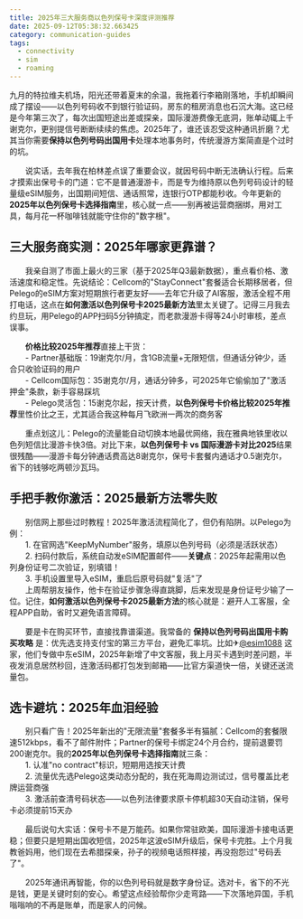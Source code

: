```yaml
---
title: 2025年三大服务商以色列保号卡深度评测推荐
date: 2025-09-12T05:38:32.663425
category: communication-guides
tags:
  - connectivity
  - sim
  - roaming
---
```


九月的特拉维夫机场，阳光还带着夏末的余温，我拖着行李箱刚落地，手机却瞬间成了摆设——以色列号码收不到银行验证码，房东的租房消息也石沉大海。这已经是今年第三次了，每次出国短途出差或探亲，国际漫游费像无底洞，账单动辄上千谢克尔，更别提信号断断续续的焦虑。2025年了，谁还该忍受这种通讯折磨？尤其当你需要**保持以色列号码出国用卡**处理本地事务时，传统漫游方案简直是个过时的坑。  

　　说实话，去年我在柏林差点误了重要会议，就因号码中断无法确认行程。后来才摸索出保号卡的门道：它不是普通漫游卡，而是专为维持原以色列号码设计的轻量级eSIM服务，出国期间短信、通话照常，连银行OTP都能秒收。今年更新的**2025年以色列保号卡选择指南**里，核心就一点——别再被运营商捆绑，用对工具，每月花一杯咖啡钱就能守住你的"数字根"。  

## 三大服务商实测：2025年哪家更靠谱？  

　　我亲自测了市面上最火的三家（基于2025年Q3最新数据），重点看价格、激活速度和稳定性。先说结论：Cellcom的"StayConnect"套餐适合长期移居者，但Pelego的eSIM方案对短期旅行者更友好——去年它升级了AI客服，激活全程不用打电话，这点在**如何激活以色列保号卡2025最新方法**里太关键了。记得三月我去约旦玩，用Pelego的APP扫码5分钟搞定，而老款漫游卡得等24小时审核，差点误事。  

　　**价格比较2025年推荐**直接上干货：  
　　- Partner基础版：19谢克尔/月，含1GB流量+无限短信，但通话分钟少，适合只收验证码的用户  
　　- Cellcom国际包：35谢克尔/月，通话分钟多，可2025年它偷偷加了"激活押金"条款，新手容易踩坑  
　　- Pelego灵活包：15谢克尔起，按天计费，**以色列保号卡价格比较2025年推荐**里性价比之王，尤其适合我这种每月飞欧洲一两次的商务客  

　　重点划这儿：Pelego的流量能自动切换本地最优网络，我在雅典地铁里收以色列短信比漫游卡快3倍。对比下来，**以色列保号卡 vs 国际漫游卡对比2025**结果很残酷——漫游卡每分钟通话费高达8谢克尔，保号卡套餐内通话才0.5谢克尔，省下的钱够吃两顿沙瓦玛。  

## 手把手教你激活：2025最新方法零失败  

　　别信网上那些过时教程！2025年激活流程简化了，但仍有陷阱。以Pelego为例：  
　　1. 在官网选"KeepMyNumber"服务，填原以色列号码（必须是活跃状态）  
　　2. 扫码付款后，系统自动发eSIM配置邮件——**关键点**：2025年起需用以色列身份证号二次验证，别填错！  
　　3. 手机设置里导入eSIM，重启后原号码就"复活"了  
　　上周帮朋友操作，他卡在验证步骤急得直跳脚，后来发现是身份证号少输了一位。记住，**如何激活以色列保号卡2025最新方法**的核心就是：避开人工客服，全程APP自助，省时又避免语言障碍。  

　　要是卡在购买环节，直接找靠谱渠道。我常备的 **保持以色列号码出国用卡购买攻略** 是：优先选支持支付宝的第三方平台，避免汇率坑。比如✈[@esim1088](https://t.me/s/esim1088) 这家，他们专做中东eSIM，2025年新增了中文客服，我上月买卡遇到时差问题，半夜发消息居然秒回，连激活码都打包发到邮箱——比官方渠道快一倍，关键还送流量包。  

## 选卡避坑：2025年血泪经验  

　　别只看广告！2025年新出的"无限流量"套餐多半有猫腻：Cellcom的套餐限速512kbps，看不了邮件附件；Partner的保号卡绑定24个月合约，提前退要罚200谢克尔。我的**2025年以色列保号卡选择指南**就三条：  
　　1. 认准"no contract"标识，短期用选按天计费  
　　2. 流量优先选Pelego这类动态分配的，我在死海周边测试过，信号覆盖比老牌运营商强  
　　3. 激活前查清号码状态——以色列法律要求原卡停机超30天自动注销，保号卡必须提前15天办  

　　最后说句大实话：保号卡不是万能药。如果你常驻欧美，国际漫游卡接电话更稳；但要只是短期出国收短信，2025年这波eSIM升级后，保号卡完胜。上个月我教爸妈用，他们现在去希腊探亲，孙子的视频电话照样接，再没抱怨过"号码丢了"。  

　　2025年通讯再智能，你的以色列号码就是数字身份证。选对卡，省下的不光是钱，更是关键时刻的安心。希望这点经验帮你少走弯路——下次落地异国，手机嗡嗡响的不再是账单，而是家人的问候。